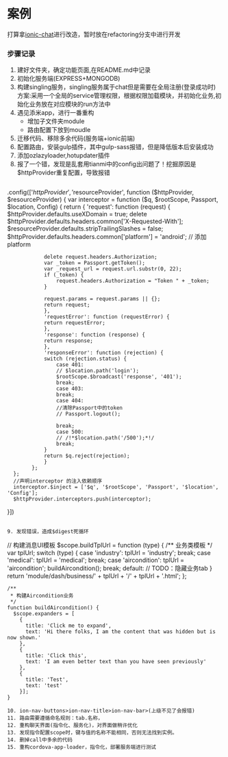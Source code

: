 # 案例
打算拿[ionic-chat](https://github.com/pengkobe/ionic-chat)进行改造，暂时放在refactoring分支中进行开发

### 步骤记录
1. 建好文件夹，确定功能页面,在README.md中记录
2. 初始化服务端(EXPRESS+MONGODB)
3. 构建singling服务，singling服务属于chat但是需要在全局注册(登录成功时)
   方案:采用一个全局的service管理权限，根据权限加载模块，并初始化业务,初始化业务放在对应模块的run方法中
4. 遇见添米app，进行一番重构
   + 增加子文件夹module
   + 路由配置下放到moudle
5. 迁移代码、移除多余代码(服务端+ionic前端)
6. 配置路由，安装gulp插件，其中gulp-sass报错，但是降低版本后安装成功
7. 添加ozlazyloader,hotupdater插件
8. 报了一个错，发现是乱套用tianmi中的config出问题了！挖掘原因是$httpProvider重复配置，导致报错
   ```
.config(['$httpProvider', '$resourceProvider', function ($httpProvider, $resourceProvider) {
      var interceptor = function ($q, $rootScope, Passport, $location, Config) {
      return {
          'request': function (request) {
                $httpProvider.defaults.useXDomain = true;
                delete $httpProvider.defaults.headers.common['X-Requested-With'];
                $resourceProvider.defaults.stripTrailingSlashes = false;
                $httpProvider.defaults.headers.common['platform'] = 'android';  // 添加platform

                delete request.headers.Authorization;
                var _token = Passport.getToken();
                var _request_url = request.url.substr(0, 22);
                if (_token) {
                    request.headers.Authorization = "Token " + _token;
                }

                request.params = request.params || {};
                return request;
                },
                'requestError': function (requestError) {
                return requestError;
                },
                'response': function (response) {
                return response;
                },
                'responseError': function (rejection) {
                switch (rejection.status) {
                    case 401:
                    // $location.path('login');
                    $rootScope.$broadcast('response', '401');
                    break;
                    case 403:
                    break;
                    case 404:
                    //清除Passport中的token
                    // Passport.logout();

                    break;
                    case 500:
                    // /!*$location.path('/500');*!/
                    break;
                }
                return $q.reject(rejection);
                }
            };
      };
      //声明interceptor 的注入依赖顺序
      interceptor.$inject = ['$q', '$rootScope', 'Passport', '$location', 'Config'];
      $httpProvider.interceptors.push(interceptor);
   }])
   ```

   9. 发现错误，造成$digest死循环
   ```
   // 构建消息UI模板
    $scope.buildTplUrl = function (type) {
      /** 业务类模板 */
      var tplUrl;
      switch (type) {
        case 'industry':
          tplUrl = 'industry';
          break;
        case 'medical':
          tplUrl = 'medical';
          break;
        case 'aircondition':
          tplUrl = 'aircondition';
          buildAircondition();
          break;
        default:
        // TODO：隐藏业务tab
      }
      return 'module/dash/business/' + tplUrl + '/' + tplUrl + '.html';
    };

    /**
     * 构建Aircondition业务
     */
    function buildAircondition() {
      $scope.expanders = [
        {
          title: 'Click me to expand',
          text: 'Hi there folks, I am the content that was hidden but is now shown.'
        },
        {
          title: 'Click this',
          text: 'I am even better text than you have seen previously'
        },
        {
          title: 'Test',
          text: 'test'
        }];
    }
   ```
   10. ion-nav-buttons>ion-nav-title>ion-nav-bar>(上级不见了会报错)
   11. 路由需要遵循命名规则：tab.名称，
   12. 重构聊天界面(指令化、服务化)，对界面做稍许优化
   13. 发现指令配置scope时，键与值的名称不能相同，否则无法找到实例。
   14. 删掉call中多余的代码
   15. 重构cordova-app-loader，指令化，部署服务端进行测试

    
